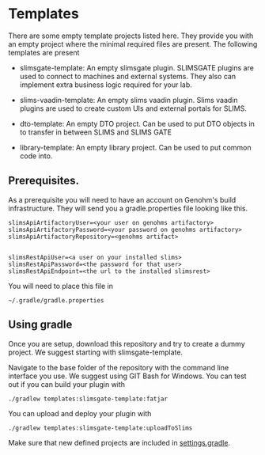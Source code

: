 # Templates

There are some empty template projects listed here. They provide you with an empty project where the minimal required files are present. The following templates are present

 * slimsgate-template: An empty slimsgate plugin. SLIMSGATE plugins are used to connect to machines and external systems. They also can implement extra business logic required for your lab.

 * slims-vaadin-template: An empty slims vaadin plugin. Slims vaadin plugins are used to create custom UIs and external portals for SLIMS.

 * dto-template: An empty DTO project. Can be used to put DTO objects in to transfer in between SLIMS and SLIMS GATE

 * library-template: An empty library project. Can be used to put common code into.

## Prerequisites.

As a prerequisite you will need to have an account on Genohm's build infrastructure. They will send you a gradle.properties file looking like this.

```
slimsApiArtifactoryUser=<your user on genohms artifactory>
slimsApiArtifactoryPassword=<your password on genohms artifactory>
slimsApiArtifactoryRepository=<genohms artifact>


slimsRestApiUser=<a user on your installed slims>
slimsRestApiPassword=<the password for that user>
slimsRestApiEndpoint=<the url to the installed slimsrest>
```

You will need to place this file in 

```
~/.gradle/gradle.properties
```

## Using gradle

Once you are setup, download this repository and try to create a dummy project. We suggest starting with slimsgate-template. 

Navigate to the base folder of the repository with the command line interface you use. We suggest using GIT Bash for Windows. You can test out if you can build your plugin with

```
./gradlew templates:slimsgate-template:fatjar
```

You can upload and deploy your plugin with

```
./gradlew templates:slimsgate-template:uploadToSlims
```

Make sure that new defined projects are included in [settings.gradle](../settings.gradle).
